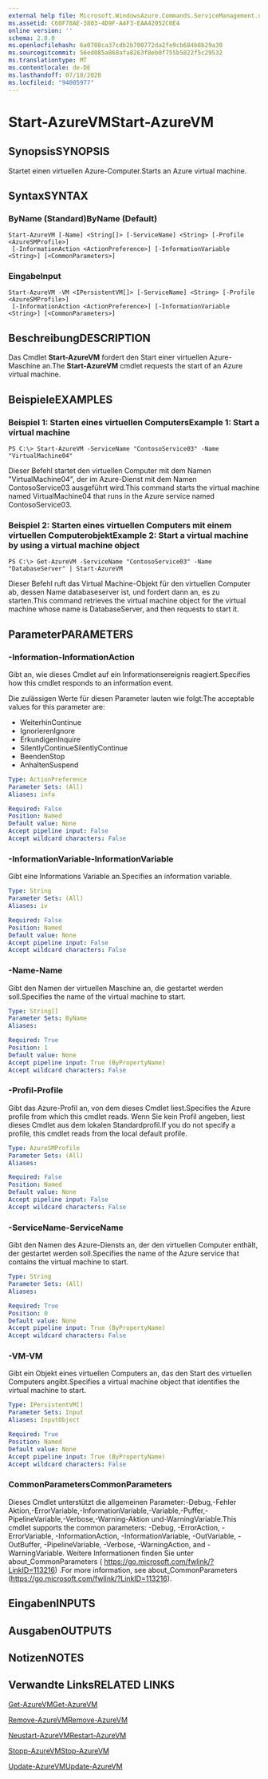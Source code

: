```yaml
---
external help file: Microsoft.WindowsAzure.Commands.ServiceManagement.dll-Help.xml
ms.assetid: C60F78AE-3803-4D9F-A4F3-EAA42052C0E4
online version: ''
schema: 2.0.0
ms.openlocfilehash: 6a0708ca37cdb2b700772da2fe9cb684b8b29a30
ms.sourcegitcommit: 56ed085a868afa8263f8eb0f755b5822f5c29532
ms.translationtype: MT
ms.contentlocale: de-DE
ms.lasthandoff: 07/18/2020
ms.locfileid: "94005977"
---
```

# <span data-ttu-id="f739e-101">Start-AzureVM</span><span class="sxs-lookup"><span data-stu-id="f739e-101">Start-AzureVM</span></span>

## <span data-ttu-id="f739e-102">Synopsis</span><span class="sxs-lookup"><span data-stu-id="f739e-102">SYNOPSIS</span></span>
<span data-ttu-id="f739e-103">Startet einen virtuellen Azure-Computer.</span><span class="sxs-lookup"><span data-stu-id="f739e-103">Starts an Azure virtual machine.</span></span>

## <span data-ttu-id="f739e-104">Syntax</span><span class="sxs-lookup"><span data-stu-id="f739e-104">SYNTAX</span></span>

### <span data-ttu-id="f739e-105">ByName (Standard)</span><span class="sxs-lookup"><span data-stu-id="f739e-105">ByName (Default)</span></span>
```
Start-AzureVM [-Name] <String[]> [-ServiceName] <String> [-Profile <AzureSMProfile>]
 [-InformationAction <ActionPreference>] [-InformationVariable <String>] [<CommonParameters>]
```

### <span data-ttu-id="f739e-106">Eingabe</span><span class="sxs-lookup"><span data-stu-id="f739e-106">Input</span></span>
```
Start-AzureVM -VM <IPersistentVM[]> [-ServiceName] <String> [-Profile <AzureSMProfile>]
 [-InformationAction <ActionPreference>] [-InformationVariable <String>] [<CommonParameters>]
```

## <span data-ttu-id="f739e-107">Beschreibung</span><span class="sxs-lookup"><span data-stu-id="f739e-107">DESCRIPTION</span></span>
<span data-ttu-id="f739e-108">Das Cmdlet **Start-AzureVM** fordert den Start einer virtuellen Azure-Maschine an.</span><span class="sxs-lookup"><span data-stu-id="f739e-108">The **Start-AzureVM** cmdlet requests the start of an Azure virtual machine.</span></span>

## <span data-ttu-id="f739e-109">Beispiele</span><span class="sxs-lookup"><span data-stu-id="f739e-109">EXAMPLES</span></span>

### <span data-ttu-id="f739e-110">Beispiel 1: Starten eines virtuellen Computers</span><span class="sxs-lookup"><span data-stu-id="f739e-110">Example 1: Start a virtual machine</span></span>
```
PS C:\> Start-AzureVM -ServiceName "ContosoService03" -Name "VirtualMachine04"
```

<span data-ttu-id="f739e-111">Dieser Befehl startet den virtuellen Computer mit dem Namen "VirtualMachine04", der im Azure-Dienst mit dem Namen ContosoService03 ausgeführt wird.</span><span class="sxs-lookup"><span data-stu-id="f739e-111">This command starts the virtual machine named VirtualMachine04 that runs in the Azure service named ContosoService03.</span></span>

### <span data-ttu-id="f739e-112">Beispiel 2: Starten eines virtuellen Computers mit einem virtuellen Computerobjekt</span><span class="sxs-lookup"><span data-stu-id="f739e-112">Example 2: Start a virtual machine by using a virtual machine object</span></span>
```
PS C:\> Get-AzureVM -ServiceName "ContosoService03" -Name "DatabaseServer" | Start-AzureVM
```

<span data-ttu-id="f739e-113">Dieser Befehl ruft das Virtual Machine-Objekt für den virtuellen Computer ab, dessen Name databaseserver ist, und fordert dann an, es zu starten.</span><span class="sxs-lookup"><span data-stu-id="f739e-113">This command retrieves the virtual machine object for the virtual machine whose name is DatabaseServer, and then requests to start it.</span></span>

## <span data-ttu-id="f739e-114">Parameter</span><span class="sxs-lookup"><span data-stu-id="f739e-114">PARAMETERS</span></span>

### <span data-ttu-id="f739e-115">-Information</span><span class="sxs-lookup"><span data-stu-id="f739e-115">-InformationAction</span></span>
<span data-ttu-id="f739e-116">Gibt an, wie dieses Cmdlet auf ein Informationsereignis reagiert.</span><span class="sxs-lookup"><span data-stu-id="f739e-116">Specifies how this cmdlet responds to an information event.</span></span>

<span data-ttu-id="f739e-117">Die zulässigen Werte für diesen Parameter lauten wie folgt:</span><span class="sxs-lookup"><span data-stu-id="f739e-117">The acceptable values for this parameter are:</span></span>

- <span data-ttu-id="f739e-118">Weiterhin</span><span class="sxs-lookup"><span data-stu-id="f739e-118">Continue</span></span>
- <span data-ttu-id="f739e-119">Ignorieren</span><span class="sxs-lookup"><span data-stu-id="f739e-119">Ignore</span></span>
- <span data-ttu-id="f739e-120">Erkundigen</span><span class="sxs-lookup"><span data-stu-id="f739e-120">Inquire</span></span>
- <span data-ttu-id="f739e-121">SilentlyContinue</span><span class="sxs-lookup"><span data-stu-id="f739e-121">SilentlyContinue</span></span>
- <span data-ttu-id="f739e-122">Beenden</span><span class="sxs-lookup"><span data-stu-id="f739e-122">Stop</span></span>
- <span data-ttu-id="f739e-123">Anhalten</span><span class="sxs-lookup"><span data-stu-id="f739e-123">Suspend</span></span>

```yaml
Type: ActionPreference
Parameter Sets: (All)
Aliases: infa

Required: False
Position: Named
Default value: None
Accept pipeline input: False
Accept wildcard characters: False
```

### <span data-ttu-id="f739e-124">-InformationVariable</span><span class="sxs-lookup"><span data-stu-id="f739e-124">-InformationVariable</span></span>
<span data-ttu-id="f739e-125">Gibt eine Informations Variable an.</span><span class="sxs-lookup"><span data-stu-id="f739e-125">Specifies an information variable.</span></span>

```yaml
Type: String
Parameter Sets: (All)
Aliases: iv

Required: False
Position: Named
Default value: None
Accept pipeline input: False
Accept wildcard characters: False
```

### <span data-ttu-id="f739e-126">-Name</span><span class="sxs-lookup"><span data-stu-id="f739e-126">-Name</span></span>
<span data-ttu-id="f739e-127">Gibt den Namen der virtuellen Maschine an, die gestartet werden soll.</span><span class="sxs-lookup"><span data-stu-id="f739e-127">Specifies the name of the virtual machine to start.</span></span>

```yaml
Type: String[]
Parameter Sets: ByName
Aliases: 

Required: True
Position: 1
Default value: None
Accept pipeline input: True (ByPropertyName)
Accept wildcard characters: False
```

### <span data-ttu-id="f739e-128">-Profil</span><span class="sxs-lookup"><span data-stu-id="f739e-128">-Profile</span></span>
<span data-ttu-id="f739e-129">Gibt das Azure-Profil an, von dem dieses Cmdlet liest.</span><span class="sxs-lookup"><span data-stu-id="f739e-129">Specifies the Azure profile from which this cmdlet reads.</span></span>
<span data-ttu-id="f739e-130">Wenn Sie kein Profil angeben, liest dieses Cmdlet aus dem lokalen Standardprofil.</span><span class="sxs-lookup"><span data-stu-id="f739e-130">If you do not specify a profile, this cmdlet reads from the local default profile.</span></span>

```yaml
Type: AzureSMProfile
Parameter Sets: (All)
Aliases: 

Required: False
Position: Named
Default value: None
Accept pipeline input: False
Accept wildcard characters: False
```

### <span data-ttu-id="f739e-131">-ServiceName</span><span class="sxs-lookup"><span data-stu-id="f739e-131">-ServiceName</span></span>
<span data-ttu-id="f739e-132">Gibt den Namen des Azure-Diensts an, der den virtuellen Computer enthält, der gestartet werden soll.</span><span class="sxs-lookup"><span data-stu-id="f739e-132">Specifies the name of the Azure service that contains the virtual machine to start.</span></span>

```yaml
Type: String
Parameter Sets: (All)
Aliases: 

Required: True
Position: 0
Default value: None
Accept pipeline input: True (ByPropertyName)
Accept wildcard characters: False
```

### <span data-ttu-id="f739e-133">-VM</span><span class="sxs-lookup"><span data-stu-id="f739e-133">-VM</span></span>
<span data-ttu-id="f739e-134">Gibt ein Objekt eines virtuellen Computers an, das den Start des virtuellen Computers angibt.</span><span class="sxs-lookup"><span data-stu-id="f739e-134">Specifies a virtual machine object that identifies the virtual machine to start.</span></span>

```yaml
Type: IPersistentVM[]
Parameter Sets: Input
Aliases: InputObject

Required: True
Position: Named
Default value: None
Accept pipeline input: True (ByPropertyName)
Accept wildcard characters: False
```

### <span data-ttu-id="f739e-135">CommonParameters</span><span class="sxs-lookup"><span data-stu-id="f739e-135">CommonParameters</span></span>
<span data-ttu-id="f739e-136">Dieses Cmdlet unterstützt die allgemeinen Parameter:-Debug,-Fehler Aktion,-ErrorVariable,-InformationVariable,-Variable,-Puffer,-PipelineVariable,-Verbose,-Warning-Aktion und-WarningVariable.</span><span class="sxs-lookup"><span data-stu-id="f739e-136">This cmdlet supports the common parameters: -Debug, -ErrorAction, -ErrorVariable, -InformationAction, -InformationVariable, -OutVariable, -OutBuffer, -PipelineVariable, -Verbose, -WarningAction, and -WarningVariable.</span></span> <span data-ttu-id="f739e-137">Weitere Informationen finden Sie unter about_CommonParameters ( https://go.microsoft.com/fwlink/?LinkID=113216) .</span><span class="sxs-lookup"><span data-stu-id="f739e-137">For more information, see about_CommonParameters (https://go.microsoft.com/fwlink/?LinkID=113216).</span></span>

## <span data-ttu-id="f739e-138">Eingaben</span><span class="sxs-lookup"><span data-stu-id="f739e-138">INPUTS</span></span>

## <span data-ttu-id="f739e-139">Ausgaben</span><span class="sxs-lookup"><span data-stu-id="f739e-139">OUTPUTS</span></span>

## <span data-ttu-id="f739e-140">Notizen</span><span class="sxs-lookup"><span data-stu-id="f739e-140">NOTES</span></span>

## <span data-ttu-id="f739e-141">Verwandte Links</span><span class="sxs-lookup"><span data-stu-id="f739e-141">RELATED LINKS</span></span>

[<span data-ttu-id="f739e-142">Get-AzureVM</span><span class="sxs-lookup"><span data-stu-id="f739e-142">Get-AzureVM</span></span>](./Get-AzureVM.md)

[<span data-ttu-id="f739e-143">Remove-AzureVM</span><span class="sxs-lookup"><span data-stu-id="f739e-143">Remove-AzureVM</span></span>](./Remove-AzureVM.md)

[<span data-ttu-id="f739e-144">Neustart-AzureVM</span><span class="sxs-lookup"><span data-stu-id="f739e-144">Restart-AzureVM</span></span>](./Restart-AzureVM.md)

[<span data-ttu-id="f739e-145">Stopp-AzureVM</span><span class="sxs-lookup"><span data-stu-id="f739e-145">Stop-AzureVM</span></span>](./Stop-AzureVM.md)

[<span data-ttu-id="f739e-146">Update-AzureVM</span><span class="sxs-lookup"><span data-stu-id="f739e-146">Update-AzureVM</span></span>](./Update-AzureVM.md)


